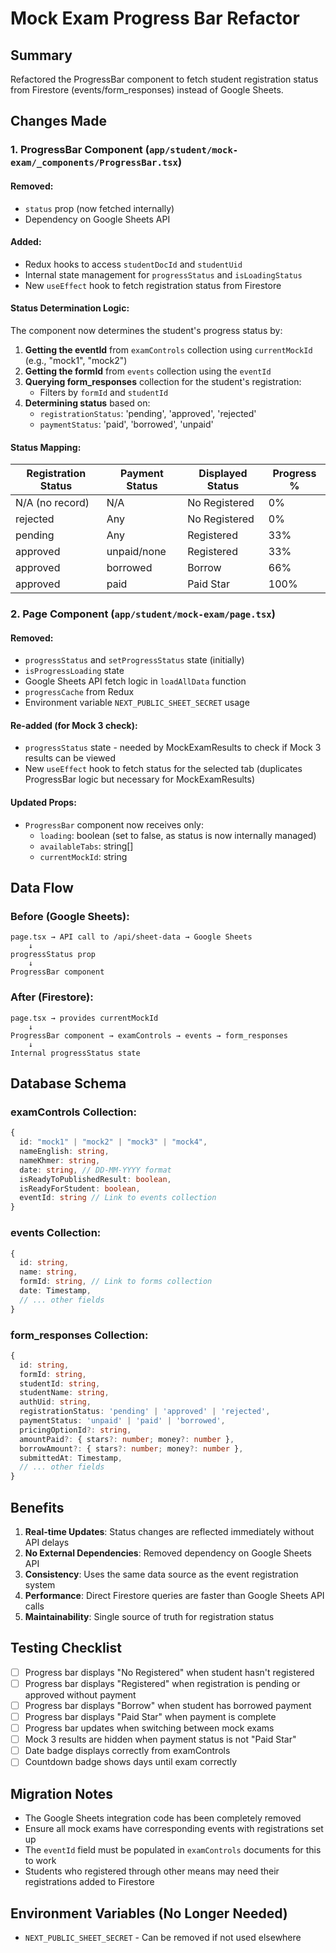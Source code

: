 # Mock Exam Progress Bar Refactor

## Summary
Refactored the ProgressBar component to fetch student registration status from Firestore (events/form_responses) instead of Google Sheets.

## Changes Made

### 1. ProgressBar Component (`app/student/mock-exam/_components/ProgressBar.tsx`)

#### Removed:
- `status` prop (now fetched internally)
- Dependency on Google Sheets API

#### Added:
- Redux hooks to access `studentDocId` and `studentUid`
- Internal state management for `progressStatus` and `isLoadingStatus`
- New `useEffect` hook to fetch registration status from Firestore

#### Status Determination Logic:
The component now determines the student's progress status by:

1. **Getting the eventId** from `examControls` collection using `currentMockId` (e.g., "mock1", "mock2")
2. **Getting the formId** from `events` collection using the `eventId`
3. **Querying form_responses** collection for the student's registration:
   - Filters by `formId` and `studentId`
4. **Determining status** based on:
   - `registrationStatus`: 'pending', 'approved', 'rejected'
   - `paymentStatus`: 'paid', 'borrowed', 'unpaid'

#### Status Mapping:
| Registration Status | Payment Status | Displayed Status | Progress % |
|---------------------|----------------|------------------|------------|
| N/A (no record)     | N/A            | No Registered    | 0%         |
| rejected            | Any            | No Registered    | 0%         |
| pending             | Any            | Registered       | 33%        |
| approved            | unpaid/none    | Registered       | 33%        |
| approved            | borrowed       | Borrow           | 66%        |
| approved            | paid           | Paid Star        | 100%       |

### 2. Page Component (`app/student/mock-exam/page.tsx`)

#### Removed:
- `progressStatus` and `setProgressStatus` state (initially)
- `isProgressLoading` state
- Google Sheets API fetch logic in `loadAllData` function
- `progressCache` from Redux
- Environment variable `NEXT_PUBLIC_SHEET_SECRET` usage

#### Re-added (for Mock 3 check):
- `progressStatus` state - needed by MockExamResults to check if Mock 3 results can be viewed
- New `useEffect` hook to fetch status for the selected tab (duplicates ProgressBar logic but necessary for MockExamResults)

#### Updated Props:
- `ProgressBar` component now receives only:
  - `loading`: boolean (set to false, as status is now internally managed)
  - `availableTabs`: string[]
  - `currentMockId`: string

## Data Flow

### Before (Google Sheets):
```
page.tsx → API call to /api/sheet-data → Google Sheets
    ↓
progressStatus prop
    ↓
ProgressBar component
```

### After (Firestore):
```
page.tsx → provides currentMockId
    ↓
ProgressBar component → examControls → events → form_responses
    ↓
Internal progressStatus state
```

## Database Schema

### examControls Collection:
```typescript
{
  id: "mock1" | "mock2" | "mock3" | "mock4",
  nameEnglish: string,
  nameKhmer: string,
  date: string, // DD-MM-YYYY format
  isReadyToPublishedResult: boolean,
  isReadyForStudent: boolean,
  eventId: string // Link to events collection
}
```

### events Collection:
```typescript
{
  id: string,
  name: string,
  formId: string, // Link to forms collection
  date: Timestamp,
  // ... other fields
}
```

### form_responses Collection:
```typescript
{
  id: string,
  formId: string,
  studentId: string,
  studentName: string,
  authUid: string,
  registrationStatus: 'pending' | 'approved' | 'rejected',
  paymentStatus: 'unpaid' | 'paid' | 'borrowed',
  pricingOptionId?: string,
  amountPaid?: { stars?: number; money?: number },
  borrowAmount?: { stars?: number; money?: number },
  submittedAt: Timestamp,
  // ... other fields
}
```

## Benefits

1. **Real-time Updates**: Status changes are reflected immediately without API delays
2. **No External Dependencies**: Removed dependency on Google Sheets API
3. **Consistency**: Uses the same data source as the event registration system
4. **Performance**: Direct Firestore queries are faster than Google Sheets API calls
5. **Maintainability**: Single source of truth for registration status

## Testing Checklist

- [ ] Progress bar displays "No Registered" when student hasn't registered
- [ ] Progress bar displays "Registered" when registration is pending or approved without payment
- [ ] Progress bar displays "Borrow" when student has borrowed payment
- [ ] Progress bar displays "Paid Star" when payment is complete
- [ ] Progress bar updates when switching between mock exams
- [ ] Mock 3 results are hidden when payment status is not "Paid Star"
- [ ] Date badge displays correctly from examControls
- [ ] Countdown badge shows days until exam correctly

## Migration Notes

- The Google Sheets integration code has been completely removed
- Ensure all mock exams have corresponding events with registrations set up
- The `eventId` field must be populated in `examControls` documents for this to work
- Students who registered through other means may need their registrations added to Firestore

## Environment Variables (No Longer Needed)
- `NEXT_PUBLIC_SHEET_SECRET` - Can be removed if not used elsewhere
